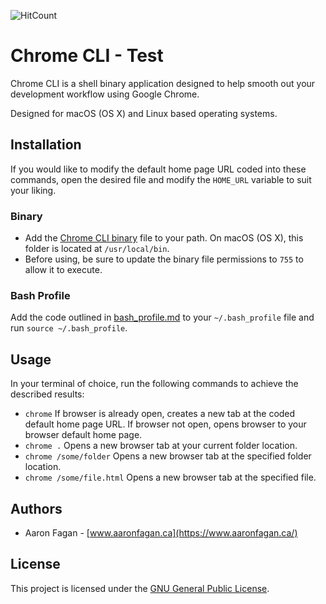 ![HitCount](http://hits.dwyl.io/aaronfagan/chrome-cli.svg)
# Chrome CLI - Test
Chrome CLI is a shell binary application designed to help smooth out your development workflow using Google Chrome.

Designed for macOS (OS X) and Linux based operating systems.

## Installation
If you would like to modify the default home page URL coded into these commands, open the desired file and modify the `HOME_URL` variable to suit your liking.

### Binary
- Add the [Chrome CLI binary](chrome) file to your path. On macOS (OS X), this folder is located at `/usr/local/bin`. 
- Before using, be sure to update the binary file permissions to `755` to allow it to execute.

### Bash Profile
Add the code outlined in [bash_profile.md](bash_profile.md) to your `~/.bash_profile` file and run `source ~/.bash_profile`.

## Usage
In your terminal of choice, run the following commands to achieve the described results:
- `chrome` If browser is already open, creates a new tab at the coded default home page URL. If browser not open, opens browser to your browser default home page.
- `chrome .` Opens a new browser tab at your current folder location.
- `chrome /some/folder` Opens a new browser tab at the specified folder location.
- `chrome /some/file.html` Opens a new browser tab at the specified file.

## Authors
- Aaron Fagan - [www.aaronfagan.ca](https://www.aaronfagan.ca/)

## License
This project is licensed under the [GNU General Public License](LICENSE).
